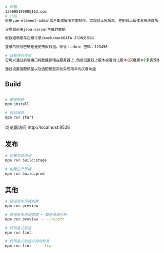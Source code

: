 ```bash
# 邮箱
13960819008@163.com
# 介绍
采用vue-element-admin后台集成解决方案制作，实现对上传版本，控制线上版本发布灰度版本以及对版本的回滚 可视化操作

该项目采用json-server生成的数据

假数据都是存在根目录/mock/mockDATA.JSON文件内

登录的账号密码也是使用假数据。账号：admin 密码：123456

# 该程序的作用
它可以通过后端接口将数据存储在服务器上,然后设置线上版本或者测试版本(灰度版本)来实现发布,

通过设置适配机型以及适配机型系统实现简单的灰度功能
```
## Build
```bash

# 安装依赖
npm install

# 启动服务
npm run start
```

浏览器访问 http://localhost:9528

## 发布

```bash
# 构建测试环境
npm run build:stage

# 构建生产环境
npm run build:prod
```

## 其他

```bash
# 预览发布环境效果
npm run preview

# 预览发布环境效果 + 静态资源分析
npm run preview -- --report

# 代码格式检查
npm run lint

# 代码格式检查并自动修复
npm run lint -- --fix
```